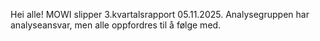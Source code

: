 Hei alle! MOWI slipper 3.kvartalsrapport 05.11.2025. Analysegruppen har analyseansvar, men alle oppfordres til å følge med.
